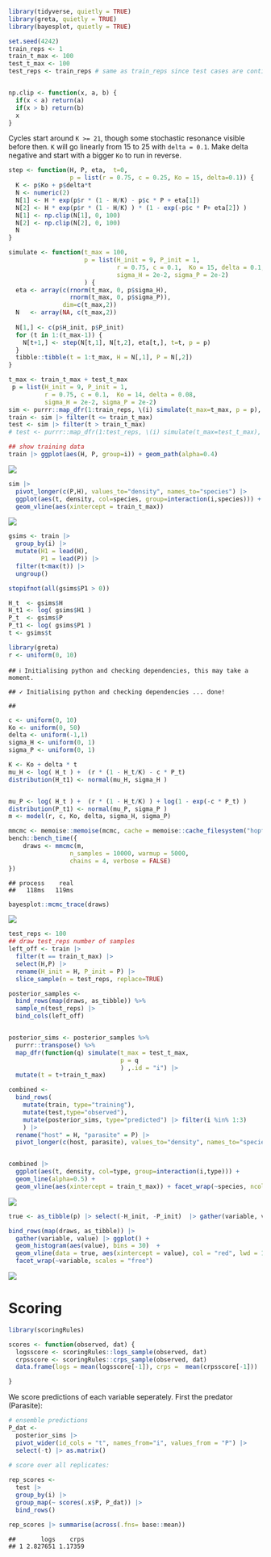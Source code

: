 
``` r
library(tidyverse, quietly = TRUE)
library(greta, quietly = TRUE)
library(bayesplot, quietly = TRUE)
```

``` r
set.seed(4242)
train_reps <- 1
train_t_max <- 100
test_t_max <- 100
test_reps <- train_reps # same as train_reps since test cases are continuations of the training rep time series


np.clip <- function(x, a, b) {
  if(x < a) return(a)
  if(x > b) return(b)
  x
}
```

Cycles start around `K >= 21`, though some stochastic resonance visible
before then. `K` will go linearly from 15 to 25 with `delta = 0.1`. Make
delta negative and start with a bigger `Ko` to run in reverse.

``` r
step <- function(H, P, eta,  t=0, 
                 p = list(r = 0.75, c = 0.25, Ko = 15, delta=0.1)) {
  K <- p$Ko + p$delta*t
  N <- numeric(2)
  N[1] <- H * exp(p$r * (1 - H/K) - p$c * P + eta[1])
  N[2] <- H * exp(p$r * (1 - H/K) ) * (1 - exp(-p$c * P+ eta[2]) )
  N[1] <- np.clip(N[1], 0, 100)
  N[2] <- np.clip(N[2], 0, 100)
  N
}

simulate <- function(t_max = 100, 
                     p = list(H_init = 9, P_init = 1,
                              r = 0.75, c = 0.1,  Ko = 15, delta = 0.1,
                              sigma_H = 2e-2, sigma_P = 2e-2)
                     ) {
  eta <- array(c(rnorm(t_max, 0, p$sigma_H), 
                 rnorm(t_max, 0, p$sigma_P)),
               dim=c(t_max,2))
  N   <- array(NA, c(t_max,2))
  
  N[1,] <- c(p$H_init, p$P_init)
  for (t in 1:(t_max-1)) {
    N[t+1,] <- step(N[t,1], N[t,2], eta[t,], t=t, p = p)
  }
  tibble::tibble(t = 1:t_max, H = N[,1], P = N[,2])
}
```

``` r
t_max <- train_t_max + test_t_max
 p = list(H_init = 9, P_init = 1,
          r = 0.75, c = 0.1,  Ko = 14, delta = 0.08,
          sigma_H = 2e-2, sigma_P = 2e-2)
sim <- purrr::map_dfr(1:train_reps, \(i) simulate(t_max=t_max, p = p), .id = "i")
train <- sim |> filter(t <= train_t_max)
test <- sim |> filter(t > train_t_max)
# test <- purrr::map_dfr(1:test_reps, \(i) simulate(t_max=test_t_max), .id = "i")

## show training data
train |> ggplot(aes(H, P, group=i)) + geom_path(alpha=0.4)
```

![](hopf_mcmc_files/figure-gfm/unnamed-chunk-4-1.png)<!-- -->

``` r
sim |> 
  pivot_longer(c(P,H), values_to="density", names_to="species") |>
  ggplot(aes(t, density, col=species, group=interaction(i,species))) + geom_line(alpha=0.2) +
  geom_vline(aes(xintercept = train_t_max))
```

![](hopf_mcmc_files/figure-gfm/unnamed-chunk-4-2.png)<!-- -->

``` r
gsims <- train |> 
  group_by(i) |> 
  mutate(H1 = lead(H),
         P1 = lead(P)) |> 
  filter(t<max(t)) |> 
  ungroup()

stopifnot(all(gsims$P1 > 0))

H_t  <- gsims$H 
H_t1 <- log( gsims$H1 ) 
P_t  <- gsims$P
P_t1 <- log( gsims$P1 )
t <- gsims$t
```

``` r
library(greta)
r <- uniform(0, 10)
```

    ## ℹ Initialising python and checking dependencies, this may take a moment.

    ## ✓ Initialising python and checking dependencies ... done!

    ## 

``` r
c <- uniform(0, 10)
Ko <- uniform(0, 50)
delta <- uniform(-1,1)
sigma_H <- uniform(0, 1)
sigma_P <- uniform(0, 1)

K <- Ko + delta * t
mu_H <- log( H_t ) +  (r * (1 - H_t/K) - c * P_t) 
distribution(H_t1) <- normal(mu_H, sigma_H )


mu_P <- log( H_t ) +  (r * (1 - H_t/K) ) + log(1 - exp(-c * P_t) )
distribution(P_t1) <- normal(mu_P, sigma_P )
m <- model(r, c, Ko, delta, sigma_H, sigma_P)
```

``` r
mmcmc <- memoise::memoise(mcmc, cache = memoise::cache_filesystem("hopf_cache"))
bench::bench_time({                 
    draws <- mmcmc(m, 
                 n_samples = 10000, warmup = 5000,
                 chains = 4, verbose = FALSE)
})
```

    ## process    real 
    ##   118ms   119ms

``` r
bayesplot::mcmc_trace(draws)
```

![](hopf_mcmc_files/figure-gfm/unnamed-chunk-8-1.png)<!-- -->

``` r
test_reps <- 100
## draw test_reps number of samples
left_off <- train |> 
  filter(t == train_t_max) |> 
  select(H,P) |> 
  rename(H_init = H, P_init = P) |>
  slice_sample(n = test_reps, replace=TRUE)

posterior_samples <- 
  bind_rows(map(draws, as_tibble)) %>% 
  sample_n(test_reps) |>
  bind_cols(left_off)


posterior_sims <- posterior_samples %>%
  purrr::transpose() %>%
  map_dfr(function(q) simulate(t_max = test_t_max,
                               p = q
                               ) ,.id = "i") |>
  mutate(t = t+train_t_max)
```

``` r
combined <- 
  bind_rows(
    mutate(train, type="training"), 
    mutate(test,type="observed"),  
    mutate(posterior_sims, type="predicted") |> filter(i %in% 1:3)
    ) |>
  rename("host" = H, "parasite" = P) |>
  pivot_longer(c(host, parasite), values_to="density", names_to="species")


combined |> 
  ggplot(aes(t, density, col=type, group=interaction(i,type))) + 
  geom_line(alpha=0.5) +
  geom_vline(aes(xintercept = train_t_max)) + facet_wrap(~species, ncol=1)
```

![](hopf_mcmc_files/figure-gfm/unnamed-chunk-10-1.png)<!-- -->

``` r
true <- as_tibble(p) |> select(-H_init, -P_init)  |> gather(variable, value)

bind_rows(map(draws, as_tibble)) |>
  gather(variable, value) |> ggplot() + 
  geom_histogram(aes(value), bins = 30)  +
  geom_vline(data = true, aes(xintercept = value), col = "red", lwd = 1) + 
  facet_wrap(~variable, scales = "free")
```

![](hopf_mcmc_files/figure-gfm/unnamed-chunk-11-1.png)<!-- -->

# Scoring

``` r
library(scoringRules)

scores <- function(observed, dat) {
  logsscore <- scoringRules::logs_sample(observed, dat)
  crpsscore <- scoringRules::crps_sample(observed, dat)
  data.frame(logs = mean(logsscore[-1]), crps =  mean(crpsscore[-1]))

}
```

We score predictions of each variable seperately. First the predator
(Parasite):

``` r
# ensemble predictions
P_dat <- 
  posterior_sims |> 
  pivot_wider(id_cols = "t", names_from="i", values_from = "P") |> 
  select(-t) |> as.matrix()
```

``` r
# score over all replicates:
  
rep_scores <- 
  test |> 
  group_by(i) |> 
  group_map(~ scores(.x$P, P_dat)) |> 
  bind_rows()

rep_scores |> summarise(across(.fns= base::mean))
```

    ##       logs    crps
    ## 1 2.827651 1.17359
